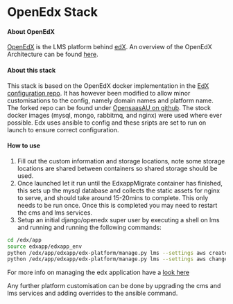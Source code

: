 OpenEdx Stack
=============

#### About OpenEdX
[OpenEdX](https://open.edx.org/) is the LMS platform behind [edX](https://www.edx.org/). An overview of the OpenEdX Architecture can be found [here](https://edx.readthedocs.io/projects/edx-developer-guide/en/latest/architecture.html).

#### About this stack
This stack is based on the OpenEdX docker implementation in the [EdX configuration repo](https://github.com/edx/configuration/tree/master/docker). It has however been modified to allow minor customisations to the config, namely domain names and platform name. The forked repo can be found under [OpensaasAU on github](https://github.com/OpenSaasAU/edx-configuration). The stock docker images (mysql, mongo, rabbitmq, and nginx) were used where ever possible. Edx uses ansible to config and these sripts are set to run on launch to ensure correct configuration.

#### How to use
1. Fill out the custom information and storage locations, note some storage locations are shared between containers so shared storage should be used.
2. Once launched let it run until the EdxappMigrate container has finished, this sets up the mysql database and collects the static assets for nginx to serve, and should take around 15-20mins to complete. This only needs to be run once. Once this is completed you may need to restart the cms and lms services.
3. Setup an initial django/openedx super user by executing a shell on lms and running and running the following commands:
```bash
cd /edx/app
source edxapp/edxapp_env
python /edx/app/edxapp/edx-platform/manage.py lms --settings aws create_user -s -p edx -e user@example.com
python /edx/app/edxapp/edx-platform/manage.py lms --settings aws changepassword user
```
For more info on managing the edx application have a [look here](https://openedx.atlassian.net/wiki/display/OpenOPS/Managing+OpenEdX+Tips+and+Tricks)

Any further platform customisation can be done by upgrading the cms and lms services and adding overrides to the ansible command.